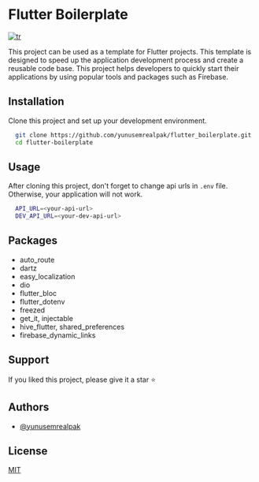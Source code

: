 
# Flutter Boilerplate

[![tr](https://img.shields.io/badge/lang-tr-red.svg)](https://github.com/yunusemrealpak/flutter_boilerplate/blob/master/README-tr.md)

This project can be used as a template for Flutter projects. This template is designed to speed up the application development process and create a reusable code base. This project helps developers to quickly start their applications by using popular tools and packages such as Firebase.

## Installation

Clone this project and set up your development environment.

```bash
  git clone https://github.com/yunusemrealpak/flutter_boilerplate.git
  cd flutter-boilerplate
```

## Usage

After cloning this project, don't forget to change api urls in `.env` file. Otherwise, your application will not work.

```bash
  API_URL=<your-api-url>
  DEV_API_URL=<your-dev-api-url>
```

## Packages

- auto_route
- dartz
- easy_localization
- dio
- flutter_bloc
- flutter_dotenv
- freezed
- get_it, injectable
- hive_flutter, shared_preferences
- firebase_dynamic_links

## Support

If you liked this project, please give it a star ⭐

## Authors

- [@yunusemrealpak](https://github.com/yunusemrealpak)

## License

[MIT](https://github.com/yunusemrealpak/flutter_boilerplate/blob/master/LICENSE)


